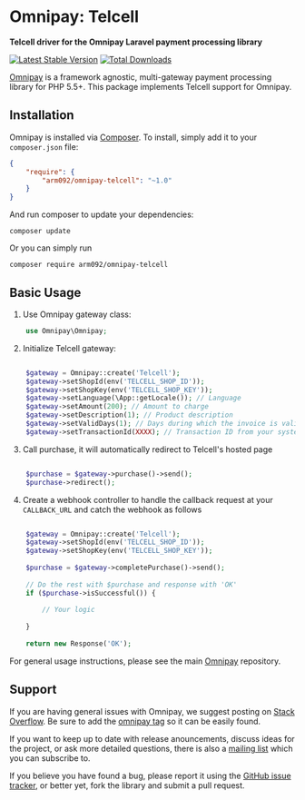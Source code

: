 # Omnipay: Telcell

**Telcell driver for the Omnipay Laravel payment processing library**

[![Latest Stable Version](https://poser.pugx.org/arm092/omnipay-telcell/version.png)](https://packagist.org/packages/arm092/omnipay-telcell)
[![Total Downloads](https://poser.pugx.org/arm092/omnipay-telcell/d/total.png)](https://packagist.org/packages/arm092/omnipay-telcell)

[Omnipay](https://github.com/thephpleague/omnipay) is a framework agnostic, multi-gateway payment
processing library for PHP 5.5+. This package implements Telcell support for Omnipay.

## Installation

Omnipay is installed via [Composer](http://getcomposer.org/). To install, simply add it
to your `composer.json` file:

```json
{
    "require": {
        "arm092/omnipay-telcell": "~1.0"
    }
}
```

And run composer to update your dependencies:

    composer update

Or you can simply run

    composer require arm092/omnipay-telcell

## Basic Usage

1. Use Omnipay gateway class:

```php
    use Omnipay\Omnipay;
```

2. Initialize Telcell gateway:

```php

    $gateway = Omnipay::create('Telcell');
    $gateway->setShopId(env('TELCELL_SHOP_ID'));
    $gateway->setShopKey(env('TELCELL_SHOP_KEY'));
    $gateway->setLanguage(\App::getLocale()); // Language
    $gateway->setAmount(200); // Amount to charge
    $gateway->setDescription(1); // Product description
    $gateway->setValidDays(1); // Days during which the invoice is valid
    $gateway->setTransactionId(XXXX); // Transaction ID from your system

```

3. Call purchase, it will automatically redirect to Telcell's hosted page

```php

    $purchase = $gateway->purchase()->send();
    $purchase->redirect();

```

4. Create a webhook controller to handle the callback request at your `CALLBACK_URL` and catch the webhook as follows

```php

    $gateway = Omnipay::create('Telcell');
    $gateway->setShopId(env('TELCELL_SHOP_ID'));
    $gateway->setShopKey(env('TELCELL_SHOP_KEY'));
    
    $purchase = $gateway->completePurchase()->send();
    
    // Do the rest with $purchase and response with 'OK'
    if ($purchase->isSuccessful()) {
        
        // Your logic
        
    }
    
    return new Response('OK');

```

For general usage instructions, please see the main [Omnipay](https://github.com/thephpleague/omnipay)
repository.

## Support

If you are having general issues with Omnipay, we suggest posting on
[Stack Overflow](http://stackoverflow.com/). Be sure to add the
[omnipay tag](http://stackoverflow.com/questions/tagged/omnipay) so it can be easily found.

If you want to keep up to date with release anouncements, discuss ideas for the project,
or ask more detailed questions, there is also a [mailing list](https://groups.google.com/forum/#!forum/omnipay) which
you can subscribe to.

If you believe you have found a bug, please report it using the [GitHub issue tracker](https://github.com/arm092/omnipay-telcell/issues),
or better yet, fork the library and submit a pull request.

